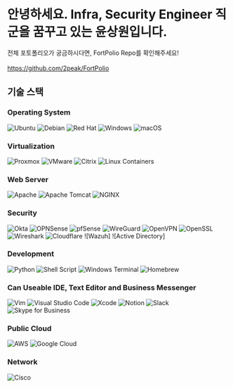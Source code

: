 # 안녕하세요. Infra, Security Engineer 직군을 꿈꾸고 있는 윤상원입니다.
전체 포토폴리오가 궁금하시다면, FortPolio Repo를 확인해주세요!<br></br>
https://github.com/2peak/FortPolio
## 기술 스택 

### Operating System
![Ubuntu](https://a11ybadges.com/badge?logo=ubuntu) ![Debian](https://a11ybadges.com/badge?logo=debian) ![Red Hat](https://a11ybadges.com/badge?logo=redhat) ![Windows](https://a11ybadges.com/badge?logo=windows) ![macOS](https://a11ybadges.com/badge?logo=macos)

### Virtualization
![Proxmox](https://a11ybadges.com/badge?logo=proxmox) ![VMware](https://a11ybadges.com/badge?logo=vmware) ![Citrix](https://a11ybadges.com/badge?logo=citrix) ![Linux Containers](https://a11ybadges.com/badge?logo=linuxcontainers)

### Web Server 
![Apache](https://a11ybadges.com/badge?logo=apache) ![Apache Tomcat](https://a11ybadges.com/badge?logo=apachetomcat) ![NGINX](https://a11ybadges.com/badge?logo=nginx)

### Security 
![Okta](https://a11ybadges.com/badge?logo=okta) ![OPNSense](https://a11ybadges.com/badge?logo=opnsense) ![pfSense](https://a11ybadges.com/badge?logo=pfsense) ![WireGuard](https://a11ybadges.com/badge?logo=wireguard) ![OpenVPN](https://a11ybadges.com/badge?logo=openvpn)
![OpenSSL](https://a11ybadges.com/badge?logo=openssl) ![Wireshark](https://a11ybadges.com/badge?logo=wireshark) ![Cloudflare](https://a11ybadges.com/badge?logo=cloudflare) ![Wazuh] ![Active Directory] 

### Development
![Python](https://a11ybadges.com/badge?logo=python) ![Shell Script](https://img.shields.io/badge/shell_script-%23121011.svg?style=for-the-badge&logo=gnu-bash&logoColor=white) ![Windows Terminal](https://a11ybadges.com/badge?logo=windowsterminal)
 ![Homebrew](https://a11ybadges.com/badge?logo=homebrew)

### Can Useable IDE, Text Editor and Business Messenger
![Vim](https://a11ybadges.com/badge?logo=vim) ![Visual Studio Code](https://a11ybadges.com/badge?logo=visualstudiocode) ![Xcode](https://a11ybadges.com/badge?logo=xcode) ![Notion](https://a11ybadges.com/badge?logo=notion) ![Slack](https://a11ybadges.com/badge?logo=slack) ![Skype for Business](https://a11ybadges.com/badge?logo=skypeforbusiness) 

### Public Cloud
![AWS](https://img.shields.io/badge/AWS-%23FF9900.svg?style=for-the-badge&logo=amazon-aws&logoColor=white) ![Google Cloud](https://img.shields.io/badge/GoogleCloud-%234285F4.svg?style=for-the-badge&logo=google-cloud&logoColor=white)

### Network
![Cisco](https://a11ybadges.com/badge?logo=cisco) 



